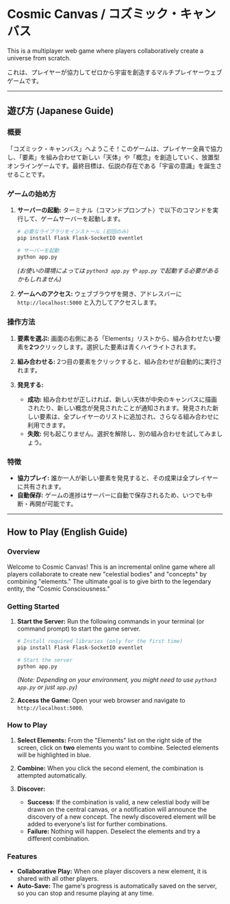 
# Cosmic Canvas / コズミック・キャンバス

This is a multiplayer web game where players collaboratively create a universe from scratch.

これは、プレイヤーが協力してゼロから宇宙を創造するマルチプレイヤーウェブゲームです。

---

## 遊び方 (Japanese Guide)

### 概要

「コズミック・キャンバス」へようこそ！このゲームは、プレイヤー全員で協力し、「要素」を組み合わせて新しい「天体」や「概念」を創造していく、放置型オンラインゲームです。最終目標は、伝説の存在である「宇宙の意識」を誕生させることです。

### ゲームの始め方

1.  **サーバーの起動:**
    ターミナル（コマンドプロンプト）で以下のコマンドを実行して、ゲームサーバーを起動します。
    ```bash
    # 必要なライブラリをインストール (初回のみ)
    pip install Flask Flask-SocketIO eventlet

    # サーバーを起動
    python app.py
    ```
    *(お使いの環境によっては `python3 app.py` や `app.py` で起動する必要があるかもしれません)*

2.  **ゲームへのアクセス:**
    ウェブブラウザを開き、アドレスバーに `http://localhost:5000` と入力してアクセスします。

### 操作方法

1.  **要素を選ぶ:**
    画面の右側にある「Elements」リストから、組み合わせたい要素を**2つ**クリックします。選択した要素は青くハイライトされます。

2.  **組み合わせる:**
    2つ目の要素をクリックすると、組み合わせが自動的に実行されます。

3.  **発見する:**
    *   **成功:** 組み合わせが正しければ、新しい天体が中央のキャンバスに描画されたり、新しい概念が発見されたことが通知されます。発見された新しい要素は、全プレイヤーのリストに追加され、さらなる組み合わせに利用できます。
    *   **失敗:** 何も起こりません。選択を解除し、別の組み合わせを試してみましょう。

### 特徴

*   **協力プレイ:** 誰か一人が新しい要素を発見すると、その成果は全プレイヤーに共有されます。
*   **自動保存:** ゲームの進捗はサーバーに自動で保存されるため、いつでも中断・再開が可能です。

---

## How to Play (English Guide)

### Overview

Welcome to Cosmic Canvas! This is an incremental online game where all players collaborate to create new "celestial bodies" and "concepts" by combining "elements." The ultimate goal is to give birth to the legendary entity, the "Cosmic Consciousness."

### Getting Started

1.  **Start the Server:**
    Run the following commands in your terminal (or command prompt) to start the game server.
    ```bash
    # Install required libraries (only for the first time)
    pip install Flask Flask-SocketIO eventlet

    # Start the server
    python app.py
    ```
    *(Note: Depending on your environment, you might need to use `python3 app.py` or just `app.py`)*

2.  **Access the Game:**
    Open your web browser and navigate to `http://localhost:5000`.

### How to Play

1.  **Select Elements:**
    From the "Elements" list on the right side of the screen, click on **two** elements you want to combine. Selected elements will be highlighted in blue.

2.  **Combine:**
    When you click the second element, the combination is attempted automatically.

3.  **Discover:**
    *   **Success:** If the combination is valid, a new celestial body will be drawn on the central canvas, or a notification will announce the discovery of a new concept. The newly discovered element will be added to everyone's list for further combinations.
    *   **Failure:** Nothing will happen. Deselect the elements and try a different combination.

### Features

*   **Collaborative Play:** When one player discovers a new element, it is shared with all other players.
*   **Auto-Save:** The game's progress is automatically saved on the server, so you can stop and resume playing at any time.

